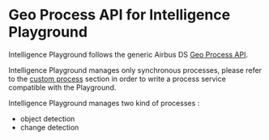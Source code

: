 # Geo Process API for Intelligence Playground

Intelligence Playground follows the generic Airbus DS [Geo Process API](../airbus_ds/geo_process_api.md).

Intelligence Playground manages only synchronous processes, please refer to the [custom process](../processing/process.md) section in order to write a process service compatible with the Playground.

Intelligence Playground manages two kind of processes :

* object detection
* change detection
